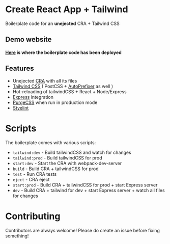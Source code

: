 # Create React App + Tailwind

Boilerplate code for an **unejected** CRA + Tailwind CSS

## Demo website

#### [Here](https://vigorous-dijkstra-2b704e.netlify.app/) is where the boilerplate code has been deployed

## Features

- Unejected [CRA](https://github.com/facebook/create-react-app) with all its files
- [Tailwind CSS](https://github.com/tailwindcss/tailwindcss) ( PostCSS + [AutoPrefixer](https://github.com/postcss/autoprefixer) as well )
- Hot-reloading of tailwindCSS + React + Node/Express 
- [Express](https://github.com/expressjs/express) integration 
- [PurgeCSS](https://github.com/FullHuman/purgecss) when run in production mode
- [Styelint](https://github.com/stylelint/stylelint)


# Scripts

The boilerplate comes with various scripts: 

* `tailwind:dev` - Build tailwindCSS and watch for changes
* `tailwind:prod` - Build tailwindCSS for prod
* `start:dev` - Start the CRA with webpack-dev-server
* `build` - Build CRA + tailwindCSS for prod
* `test` - Run CRA tests
* `eject` - CRA eject
* `start:prod` - Build CRA + tailwindCSS for prod + start Express server
* `dev` - Build CRA + tailwind for dev + start Express server + watch all files for changes

# Contributing

Contributors are always welcome! Please do create an issue before fixing something!

